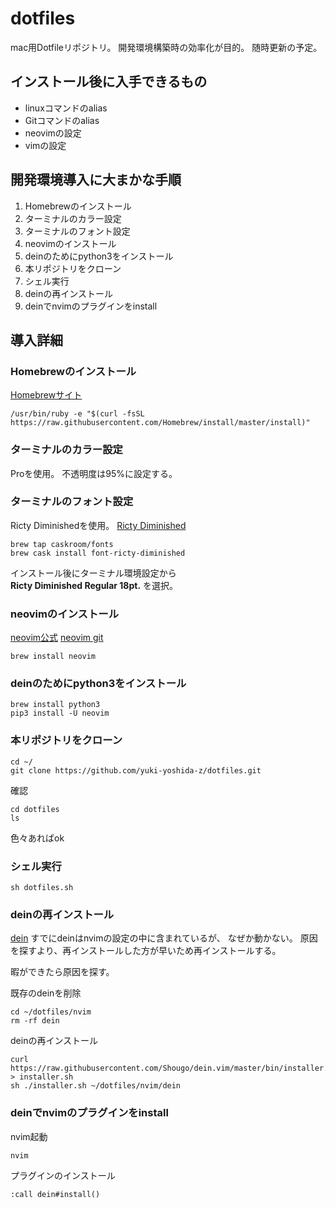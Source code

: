 # dotfiles
mac用Dotfileリポジトリ。
開発環境構築時の効率化が目的。
随時更新の予定。

## インストール後に入手できるもの
- linuxコマンドのalias
- Gitコマンドのalias
- neovimの設定
- vimの設定

## 開発環境導入に大まかな手順
1. Homebrewのインストール 
1. ターミナルのカラー設定
1. ターミナルのフォント設定 
1. neovimのインストール
1. deinのためにpython3をインストール
1. 本リポジトリをクローン
1. シェル実行
1. deinの再インストール
1. deinでnvimのプラグインをinstall

## 導入詳細
### Homebrewのインストール
[Homebrewサイト](https://brew.sh/index_ja)
```
/usr/bin/ruby -e "$(curl -fsSL https://raw.githubusercontent.com/Homebrew/install/master/install)"
```

### ターミナルのカラー設定
Proを使用。
不透明度は95%に設定する。
### ターミナルのフォント設定
Ricty Diminishedを使用。
[Ricty Diminished](https://www.rs.tus.ac.jp/yyusa/ricty.html)

```
brew tap caskroom/fonts
brew cask install font-ricty-diminished
```
インストール後にターミナル環境設定から  
**Ricty Diminished Regular 18pt.**
を選択。

### neovimのインストール
[neovim公式](https://neovim.io/)
[neovim git](https://github.com/neovim/neovim/wiki/Installing-Neovim)
```
brew install neovim
```

### deinのためにpython3をインストール
```
brew install python3
pip3 install -U neovim
```

### 本リポジトリをクローン

```
cd ~/
git clone https://github.com/yuki-yoshida-z/dotfiles.git
```
確認
```
cd dotfiles
ls
```
色々あればok

### シェル実行
```
sh dotfiles.sh
```

### deinの再インストール
[dein](https://github.com/Shougo/dein.vim)
すでにdeinはnvimの設定の中に含まれているが、
なぜか動かない。
原因を探すより、再インストールした方が早いため再インストールする。

暇ができたら原因を探す。

既存のdeinを削除
```
cd ~/dotfiles/nvim
rm -rf dein
```

deinの再インストール
```
curl https://raw.githubusercontent.com/Shougo/dein.vim/master/bin/installer.sh > installer.sh
sh ./installer.sh ~/dotfiles/nvim/dein
```

### deinでnvimのプラグインをinstall
nvim起動
```
nvim
```
プラグインのインストール
```
:call dein#install()
```


